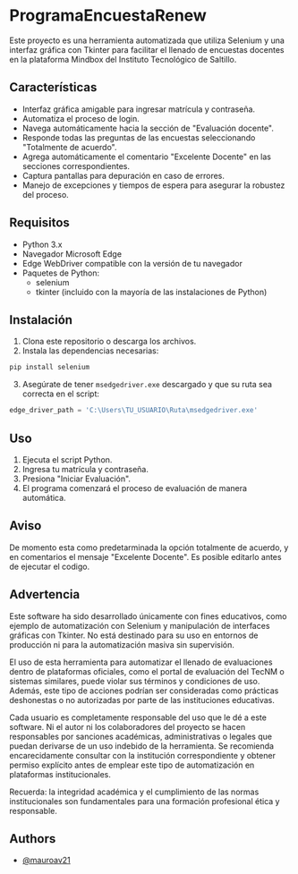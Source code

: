 
# ProgramaEncuestaRenew

Este proyecto es una herramienta automatizada que utiliza Selenium y una interfaz gráfica con Tkinter para facilitar el llenado de encuestas docentes en la plataforma Mindbox del Instituto Tecnológico de Saltillo.

## Características

- Interfaz gráfica amigable para ingresar matrícula y contraseña.
- Automatiza el proceso de login.
- Navega automáticamente hacia la sección de "Evaluación docente".
- Responde todas las preguntas de las encuestas seleccionando "Totalmente de acuerdo".
- Agrega automáticamente el comentario "Excelente Docente" en las secciones correspondientes.
- Captura pantallas para depuración en caso de errores.
- Manejo de excepciones y tiempos de espera para asegurar la robustez del proceso.

## Requisitos

- Python 3.x
- Navegador Microsoft Edge
- Edge WebDriver compatible con la versión de tu navegador
- Paquetes de Python:
  - selenium
  - tkinter (incluido con la mayoría de las instalaciones de Python)

## Instalación

1. Clona este repositorio o descarga los archivos.
2. Instala las dependencias necesarias:

```bash
pip install selenium
```

3. Asegúrate de tener `msedgedriver.exe` descargado y que su ruta sea correcta en el script:

```python
edge_driver_path = 'C:\Users\TU_USUARIO\Ruta\msedgedriver.exe'
```

## Uso

1. Ejecuta el script Python.
2. Ingresa tu matrícula y contraseña.
3. Presiona "Iniciar Evaluación".
4. El programa comenzará el proceso de evaluación de manera automática.

## Aviso

De momento esta como predetarminada la opción totalmente de acuerdo, y en comentarios el mensaje "Excelente Docente". Es posible editarlo antes de ejecutar el codigo.

## Advertencia

Este software ha sido desarrollado únicamente con fines educativos, como ejemplo de automatización con Selenium y manipulación de interfaces gráficas con Tkinter. No está destinado para su uso en entornos de producción ni para la automatización masiva sin supervisión.

El uso de esta herramienta para automatizar el llenado de evaluaciones dentro de plataformas oficiales, como el portal de evaluación del TecNM o sistemas similares, puede violar sus términos y condiciones de uso. Además, este tipo de acciones podrían ser consideradas como prácticas deshonestas o no autorizadas por parte de las instituciones educativas.

Cada usuario es completamente responsable del uso que le dé a este software. Ni el autor ni los colaboradores del proyecto se hacen responsables por sanciones académicas, administrativas o legales que puedan derivarse de un uso indebido de la herramienta. Se recomienda encarecidamente consultar con la institución correspondiente y obtener permiso explícito antes de emplear este tipo de automatización en plataformas institucionales.

Recuerda: la integridad académica y el cumplimiento de las normas institucionales son fundamentales para una formación profesional ética y responsable.



## Authors

- [@mauroav21](https://www.github.com/mauroav21)

